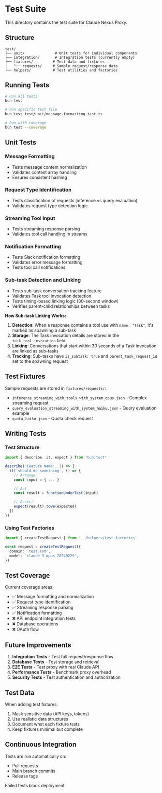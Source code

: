 # Test Suite

This directory contains the test suite for Claude Nexus Proxy.

## Structure

```
test/
├── unit/              # Unit tests for individual components
├── integration/       # Integration tests (currently empty)
├── fixtures/         # Test data and fixtures
│   └── requests/     # Sample request/response data
└── helpers/          # Test utilities and factories
```

## Running Tests

```bash
# Run all tests
bun test

# Run specific test file
bun test test/unit/message-formatting.test.ts

# Run with coverage
bun test --coverage
```

## Unit Tests

### Message Formatting

- Tests message content normalization
- Validates content array handling
- Ensures consistent hashing

### Request Type Identification

- Tests classification of requests (inference vs query evaluation)
- Validates request type detection logic

### Streaming Tool Input

- Tests streaming response parsing
- Validates tool call handling in streams

### Notification Formatting

- Tests Slack notification formatting
- Validates error message formatting
- Tests tool call notifications

### Sub-task Detection and Linking

- Tests sub-task conversation tracking feature
- Validates Task tool invocation detection
- Tests timing-based linking logic (30-second window)
- Verifies parent-child relationships between tasks

**How Sub-task Linking Works:**

1. **Detection**: When a response contains a tool use with `name: "Task"`, it's marked as spawning a sub-task
2. **Storage**: The Task invocation details are stored in the `task_tool_invocation` field
3. **Linking**: Conversations that start within 30 seconds of a Task invocation are linked as sub-tasks
4. **Tracking**: Sub-tasks have `is_subtask: true` and `parent_task_request_id` set to the spawning request

## Test Fixtures

Sample requests are stored in `fixtures/requests/`:

- `inference_streaming_with_tools_with_system_opus.json` - Complex streaming request
- `query_evaluation_streaming_with_system_haiku.json` - Query evaluation example
- `quota_haiku.json` - Quota check request

## Writing Tests

### Test Structure

```typescript
import { describe, it, expect } from 'bun:test'

describe('Feature Name', () => {
  it('should do something', () => {
    // Arrange
    const input = { ... }

    // Act
    const result = functionUnderTest(input)

    // Assert
    expect(result).toBe(expected)
  })
})
```

### Using Test Factories

```typescript
import { createTestRequest } from '../helpers/test-factories'

const request = createTestRequest({
  domain: 'test.com',
  model: 'claude-3-opus-20240229',
})
```

## Test Coverage

Current coverage areas:

- ✅ Message formatting and normalization
- ✅ Request type identification
- ✅ Streaming response parsing
- ✅ Notification formatting
- ❌ API endpoint integration tests
- ❌ Database operations
- ❌ OAuth flow

## Future Improvements

1. **Integration Tests** - Test full request/response flow
2. **Database Tests** - Test storage and retrieval
3. **E2E Tests** - Test proxy with real Claude API
4. **Performance Tests** - Benchmark proxy overhead
5. **Security Tests** - Test authentication and authorization

## Test Data

When adding test fixtures:

1. Mask sensitive data (API keys, tokens)
2. Use realistic data structures
3. Document what each fixture tests
4. Keep fixtures minimal but complete

## Continuous Integration

Tests are run automatically on:

- Pull requests
- Main branch commits
- Release tags

Failed tests block deployment.
